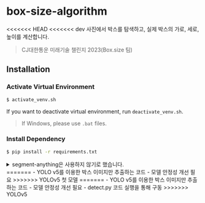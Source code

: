 # box-size-algorithm

<<<<<<< HEAD
<<<<<<< dev
사진에서 박스를 탐색하고, 실제 박스의 가로, 세로, 높이를 계산합니다.

> CJ대한통운 미래기술 챌린지 2023(Box.size 팀)

## Installation

### Activate Virtual Environment

```sh
$ activate_venv.sh
```

If you want to deactivate virtual environment, run `deactivate_venv.sh`.

> If Windows, please use `.bat` files.

### Install Dependency

```sh
$ pip install -r requirements.txt
```
<details>
<summary>segment-anything은 사용하지 않기로 했습니다.</summary>

* ~~[CUDA Toolkit 11.8.0](https://developer.nvidia.com/cuda-11-8-0-download-archive)~~
* ~~[cuDNN v8.8.0 for CUDA 11.x](https://developer.nvidia.com/rdp/cudnn-archive)~~

> 


### Import Model

~~[Download sam_vit_h_4b8939.pth](https://dl.fbaipublicfiles.com/segment_anything/sam_vit_h_4b8939.pth), and place to `/models`.~~

> `sam_vit_h_4b8939.pth` is a model provided by Facebook Research.

</details>
=======
- YOLO v5를 이용한 박스 이미지만 추출하는 코드
- 모델 안정성 개선 필요
>>>>>>> YOLOv5 첫 모델
=======
- YOLO v5를 이용한 박스 이미지만 추출하는 코드
- 모델 안정성 개선 필요
- detect.py 코드 실행을 통해 구동
>>>>>>> YOLOv5
